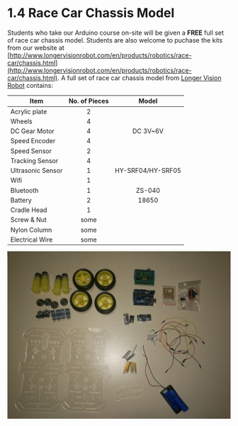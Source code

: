 # 1.4 Race Car Chassis Model

Students who take our Arduino course on-site will be given a **FREE** full set of race car chassis model. Students are also welcome to puchase the kits from our website at [http://www.longervisionrobot.com/en/products/robotics/race-car/chassis.html](http://www.longervisionrobot.com/en/products/robotics/race-car/chassis.html). A full set of race car chassis model from [Longer Vision Robot](http://www.longervisionrobot.com) contains:

Item | No. of Pieces | Model
------------ | ------------- | -------------
Acrylic plate | <center>2</center> | 
Wheels | <center>4</center> | 
DC Gear Motor | <center>4</center> | <center>DC 3V~6V</center>
Speed ​​Encoder | <center>4</center> |
Speed Sensor | <center>2</center> |
Tracking Sensor | <center>4</center> |
Ultrasonic Sensor | <center>1</center> | <center>HY-SRF04/HY-SRF05</center>
Wifi | <center>1</center> |
Bluetooth | <center>1</center> | <center>ZS-040</center>
Battery | <center>2</center> | <center>18650</center>
Cradle Head | <center>1</center> |
Screw & Nut | <center>some</center> | 
Nylon Column | <center>some</center> | 
Electrical Wire | <center>some</center> | 

![Image](./race_car_chassis.jpg)

